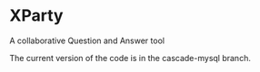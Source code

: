 XParty
======

A collaborative Question and Answer tool

The current version of the code is in the cascade-mysql branch.
